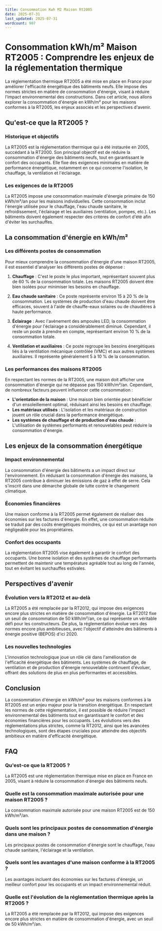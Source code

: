 ```yaml
---
title: Consommation Kwh M2 Maison Rt2005
date: 2025-07-31
last_updated: 2025-07-31
wordcount: 907
---
```


# Consommation kWh/m² Maison RT2005 : Comprendre les enjeux de la réglementation thermique

La réglementation thermique RT2005 a été mise en place en France pour améliorer l'efficacité énergétique des bâtiments neufs. Elle impose des normes strictes en matière de consommation d'énergie, visant à réduire l'impact environnemental des constructions. Dans cet article, nous allons explorer la consommation d'énergie en kWh/m² pour les maisons conformes à la RT2005, les enjeux associés et les perspectives d'avenir.

## Qu'est-ce que la RT2005 ?

### Historique et objectifs

La RT2005 est la réglementation thermique qui a été instaurée en 2005, succédant à la RT2000. Son principal objectif est de réduire la consommation d'énergie des bâtiments neufs, tout en garantissant le confort des occupants. Elle fixe des exigences minimales en matière de performance énergétique, notamment en ce qui concerne l'isolation, le chauffage, la ventilation et l'éclairage.

### Les exigences de la RT2005

La RT2005 impose une consommation maximale d'énergie primaire de 150 kWh/m²/an pour les maisons individuelles. Cette consommation inclut l'énergie utilisée pour le chauffage, l'eau chaude sanitaire, le refroidissement, l'éclairage et les auxiliaires (ventilation, pompes, etc.). Les bâtiments doivent également respecter des critères de confort d'été afin d'éviter les surchauffes.

## La consommation d'énergie en kWh/m²

### Les différents postes de consommation

Pour mieux comprendre la consommation d'énergie d'une maison RT2005, il est essentiel d'analyser les différents postes de dépense :

1. **Chauffage** : C'est le poste le plus important, représentant souvent plus de 60 % de la consommation totale. Les maisons RT2005 doivent être bien isolées pour minimiser les besoins en chauffage.
   
2. **Eau chaude sanitaire** : Ce poste représente environ 15 à 20 % de la consommation. Les systèmes de production d'eau chaude doivent être efficaces, souvent à l'aide de chauffe-eaux solaires ou de chaudières à haute performance.

3. **Éclairage** : Avec l'avènement des ampoules LED, la consommation d'énergie pour l'éclairage a considérablement diminué. Cependant, il reste un poste à prendre en compte, représentant environ 10 % de la consommation totale.

4. **Ventilation et auxiliaires** : Ce poste regroupe les besoins énergétiques liés à la ventilation mécanique contrôlée (VMC) et aux autres systèmes auxiliaires. Il représente généralement 5 à 10 % de la consommation.

### Les performances des maisons RT2005

En respectant les normes de la RT2005, une maison doit afficher une consommation d'énergie qui ne dépasse pas 150 kWh/m²/an. Cependant, de nombreux facteurs peuvent influencer cette consommation :

- **L'orientation de la maison** : Une maison bien orientée peut bénéficier d'un ensoleillement optimal, réduisant ainsi les besoins en chauffage.
- **Les matériaux utilisés** : L'isolation et les matériaux de construction jouent un rôle crucial dans la performance énergétique.
- **Les systèmes de chauffage et de production d'eau chaude** : L'utilisation de systèmes performants et renouvelables peut réduire la consommation d'énergie.

## Les enjeux de la consommation énergétique

### Impact environnemental

La consommation d'énergie des bâtiments a un impact direct sur l'environnement. En réduisant la consommation d'énergie des maisons, la RT2005 contribue à diminuer les émissions de gaz à effet de serre. Cela s'inscrit dans une démarche globale de lutte contre le changement climatique.

### Économies financières

Une maison conforme à la RT2005 permet également de réaliser des économies sur les factures d'énergie. En effet, une consommation réduite se traduit par des coûts énergétiques moindres, ce qui est un avantage non négligeable pour les propriétaires.

### Confort des occupants

La réglementation RT2005 vise également à garantir le confort des occupants. Une bonne isolation et des systèmes de chauffage performants permettent de maintenir une température agréable tout au long de l'année, tout en évitant les surchauffes estivales.

## Perspectives d'avenir

### Évolution vers la RT2012 et au-delà

La RT2005 a été remplacée par la RT2012, qui impose des exigences encore plus strictes en matière de consommation d'énergie. La RT2012 fixe un seuil de consommation de 50 kWh/m²/an, ce qui représente un véritable défi pour les constructeurs. De plus, la réglementation évolue vers des normes encore plus ambitieuses, avec l'objectif d'atteindre des bâtiments à énergie positive (BEPOS) d'ici 2020.

### Les nouvelles technologies

L'innovation technologique joue un rôle clé dans l'amélioration de l'efficacité énergétique des bâtiments. Les systèmes de chauffage, de ventilation et de production d'énergie renouvelable continuent d'évoluer, offrant des solutions de plus en plus performantes et accessibles.

## Conclusion

La consommation d'énergie en kWh/m² pour les maisons conformes à la RT2005 est un enjeu majeur pour la transition énergétique. En respectant les normes de cette réglementation, il est possible de réduire l'impact environnemental des bâtiments tout en garantissant le confort et des économies financières pour les occupants. Les évolutions vers des réglementations plus strictes, comme la RT2012, ainsi que les avancées technologiques, sont des étapes cruciales pour atteindre des objectifs ambitieux en matière d'efficacité énergétique.

## FAQ

### Qu'est-ce que la RT2005 ?

La RT2005 est une réglementation thermique mise en place en France en 2005, visant à réduire la consommation d'énergie des bâtiments neufs.

### Quelle est la consommation maximale autorisée pour une maison RT2005 ?

La consommation maximale autorisée pour une maison RT2005 est de 150 kWh/m²/an.

### Quels sont les principaux postes de consommation d'énergie dans une maison ?

Les principaux postes de consommation d'énergie sont le chauffage, l'eau chaude sanitaire, l'éclairage et la ventilation.

### Quels sont les avantages d'une maison conforme à la RT2005 ?

Les avantages incluent des économies sur les factures d'énergie, un meilleur confort pour les occupants et un impact environnemental réduit.

### Quelle est l'évolution de la réglementation thermique après la RT2005 ?

La RT2005 a été remplacée par la RT2012, qui impose des exigences encore plus strictes en matière de consommation d'énergie, avec un seuil de 50 kWh/m²/an.